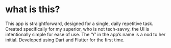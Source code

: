 # what is this?
This app is straightforward, designed for a single, daily repetitive task. Created specifically for my superior, who is not tech-savvy, the UI is intentionally simple for ease of use. The ‘Y’ in the app’s name is a nod to her initial. Developed using Dart and Flutter for the first time.
